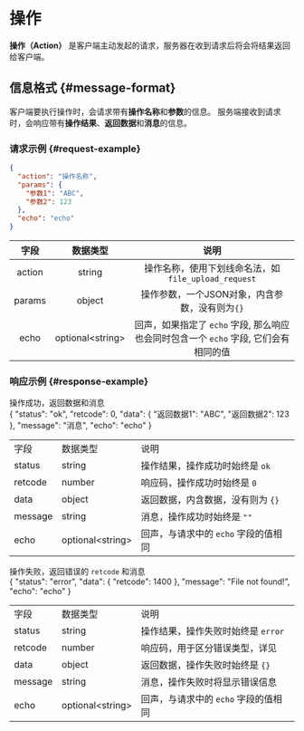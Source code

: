 # 操作

**操作（Action）** 是客户端主动发起的请求，服务器在收到请求后将会将结果返回给客户端。

## 信息格式 {#message-format}

客户端要执行操作时，会请求带有**操作名称**和**参数**的信息。
服务端接收到请求时，会响应带有**操作结果**、**返回数据**和**消息**的信息。

### 请求示例 {#request-example}

```json
{
  "action": "操作名称",
  "params": {
    "参数1": "ABC",
    "参数2": 123
  },
  "echo": "echo"
}
```

|   字段   |        数据类型         |                          说明                          |
|:------:|:-------------------:|:----------------------------------------------------:|
| action |       string        |         操作名称，使用下划线命名法，如`file_upload_request`         |
| params |       object        |             操作参数，一个JSON对象，内含参数，没有则为`{}`              |
|  echo  | optional&lt;string> | 回声，如果指定了 `echo` 字段, 那么响应也会同时包含一个 `echo` 字段, 它们会有相同的值 |

### 响应示例 {#response-example}

<tabs>
    <tab title="成功">
        操作成功，返回数据和消息<br/>
        <code-block lang="json">
            {
              "status": "ok",
              "retcode": 0,
              "data": {
                "返回数据1": "ABC",
                "返回数据2": 123
              },
              "message": "消息",
              "echo": "echo"
            }
        </code-block>
        <table>
            <tr>
                <td>字段</td>
                <td>数据类型</td>
                <td>说明</td>
            </tr>
            <tr>
                <td>status</td>
                <td>string</td>
                <td>操作结果，操作成功时始终是 <code>ok</code></td>
            </tr>
            <tr>
                <td>retcode</td>
                <td>number</td>
                <td>响应码，操作成功时始终是 <code>0</code></td>
            </tr>
            <tr>
                <td>data</td>
                <td>object</td>
                <td>返回数据，内含数据，没有则为 <code>{}</code></td>
            </tr>
            <tr>
                <td>message</td>
                <td>string</td>
                <td>消息，操作成功时始终是 <code>""</code></td>
            </tr>
            <tr>
                <td>echo</td>
                <td>optional&lt;string></td>
                <td>回声，与请求中的 <code>echo</code> 字段的值相同</td>
            </tr>
        </table>
    </tab>
    <tab title="错误">
        操作失败，返回错误的 <code>retcode</code> 和消息<br/>
        <code-block lang="json">
            {
              "status": "error",
              "data": {
                "retcode": 1400
              },
              "message": "File not found!",
              "echo": "echo"
            }
        </code-block>
        <table>
            <tr>
                <td>字段</td>
                <td>数据类型</td>
                <td>说明</td>
            </tr>
            <tr>
                <td>status</td>
                <td>string</td>
                <td>操作结果，操作失败时始终是 <code>error</code></td>
            </tr>
            <tr>
                <td>retcode</td>
                <td>number</td>
                <td>响应码，用于区分错误类型，详见 <a href="action-retcode.md"/></td>
            </tr>
            <tr>
                <td>data</td>
                <td>object</td>
                <td>返回数据，操作失败时始终是 <code>{}</code></td>
            </tr>
            <tr>
                <td>message</td>
                <td>string</td>
                <td>消息，操作失败时将显示错误信息</td>
            </tr>
            <tr>
                <td>echo</td>
                <td>optional&lt;string></td>
                <td>回声，与请求中的 <code>echo</code> 字段的值相同</td>
            </tr>
        </table>
    </tab>
</tabs>

<seealso>
   <category ref="related">
       <a href="action-system.md"/>
       <a href="action-token.md"/>
       <a href="action-instance.md"/>
       <a href="action-config.md"/>
       <a href="action-misc.md"/>
    </category>
</seealso>